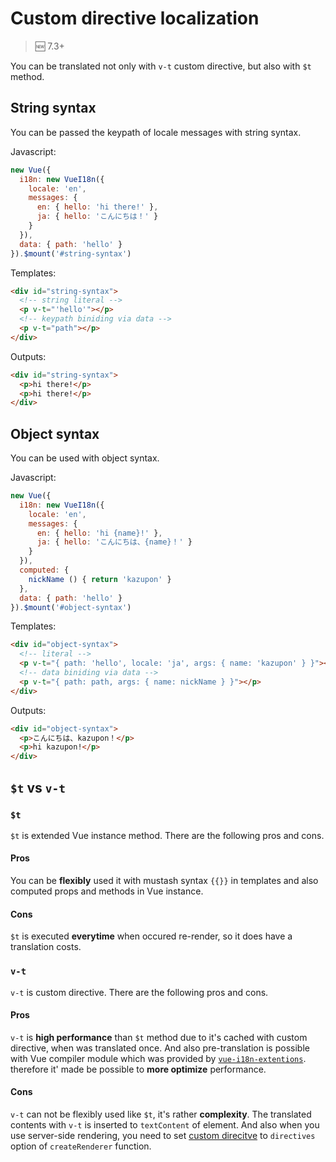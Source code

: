 # Custom directive localization

> :new: 7.3+

You can be translated not only with `v-t` custom directive, but also with `$t` method.

## String syntax

You can be passed the keypath of locale messages with string syntax.

Javascript:

```javascript
new Vue({
  i18n: new VueI18n({
    locale: 'en',
    messages: {
      en: { hello: 'hi there!' },
      ja: { hello: 'こんにちは！' }
    }
  }),
  data: { path: 'hello' }
}).$mount('#string-syntax')
```

Templates:

```html
<div id="string-syntax">
  <!-- string literal -->
  <p v-t="'hello'"></p>
  <!-- keypath biniding via data -->
  <p v-t="path"></p>
</div>
```

Outputs:

```html
<div id="string-syntax">
  <p>hi there!</p>
  <p>hi there!</p>
</div>
```

## Object syntax

You can be used with object syntax.

Javascript:

```javascript
new Vue({
  i18n: new VueI18n({
    locale: 'en',
    messages: {
      en: { hello: 'hi {name}!' },
      ja: { hello: 'こんにちは、{name}！' }
    }
  }),
  computed: {
    nickName () { return 'kazupon' }
  },
  data: { path: 'hello' }
}).$mount('#object-syntax')
```

Templates:

```html
<div id="object-syntax">
  <!-- literal -->
  <p v-t="{ path: 'hello', locale: 'ja', args: { name: 'kazupon' } }"></p>
  <!-- data biniding via data -->
  <p v-t="{ path: path, args: { name: nickName } }"></p>
</div>
```

Outputs:

```html
<div id="object-syntax">
  <p>こんにちは、kazupon！</p>
  <p>hi kazupon!</p>
</div>
```

## `$t` vs `v-t`

### `$t`
`$t` is extended Vue instance method. There are the following pros and cons.

#### Pros
You can be **flexibly** used it with mustash syntax `{{}}` in templates and also computed props and methods in Vue instance.

#### Cons
`$t` is executed **everytime** when occured re-render, so it does have a translation costs.

### `v-t`
`v-t` is custom directive. There are the following pros and cons.

#### Pros
`v-t` is **high performance** than `$t` method due to it's cached with custom directive, when was translated once. And also pre-translation is possible with Vue compiler module which was provided by [`vue-i18n-extentions`](https://github.com/kazupon/vue-i18n-extensions). therefore it' made be possible to **more optimize** performance.

#### Cons
`v-t` can not be flexibly used like `$t`, it's rather **complexity**. The translated contents with `v-t` is inserted to `textContent` of element. And also when you use server-side rendering, you need to set [custom direcitve](https://github.com/kazupon/vue-i18n-extensions#directive-v-t-custom-directive-for-server-side) to `directives` option of `createRenderer` function.
